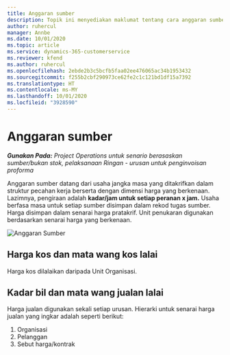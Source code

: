 ```yaml
---
title: Anggaran sumber
description: Topik ini menyediakan maklumat tentang cara anggaran sumber dikira dalam Operasi Projek.
author: ruhercul
manager: Annbe
ms.date: 10/01/2020
ms.topic: article
ms.service: dynamics-365-customerservice
ms.reviewer: kfend
ms.author: ruhercul
ms.openlocfilehash: 2ebde2b3c5bcfb5faa02ee476065ac34b1953432
ms.sourcegitcommit: f255b2cbf290973ce62fe2c1c121bd1df15a7392
ms.translationtype: HT
ms.contentlocale: ms-MY
ms.lasthandoff: 10/01/2020
ms.locfileid: "3928590"
---
```

# <a name="resource-estimates"></a>Anggaran sumber

_**Gunakan Pada:** Project Operations untuk senario berasaskan sumber/bukan stok, pelaksanaan Ringan - urusan untuk penginvoisan proforma_

Anggaran sumber datang dari usaha jangka masa yang ditakrifkan dalam struktur pecahan kerja berserta dengan dimensi harga yang berkenaan. Lazimnya, pengiraan adalah **kadar/jam untuk setiap peranan x jam.** Usaha berfasa masa untuk setiap sumber disimpan dalam rekod tugas sumber. Harga disimpan dalam senarai harga pratakrif. Unit penukaran digunakan berdasarkan senarai harga yang berkenaan.

![Anggaran Sumber](./media/navigation12.png)

## <a name="default-cost-price-and-cost-currency"></a>Harga kos dan mata wang kos lalai

Harga kos dilalaikan daripada Unit Organisasi.

## <a name="default-bill-rate-and-sales-currency"></a>Kadar bil dan mata wang jualan lalai

Harga jualan digunakan sekali setiap urusan. Hierarki untuk senarai harga jualan yang ingkar adalah seperti berikut:

1. Organisasi
2. Pelanggan
3. Sebut harga/kontrak
